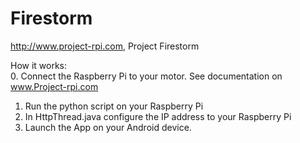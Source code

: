 Firestorm
=========

http://www.project-rpi.com, Project Firestorm

How it works:  
0. Connect the Raspberry Pi to your motor. See documentation on www.Project-rpi.com  
1. Run the python script on your Raspberry Pi  
2. In HttpThread.java configure the IP address to your Raspberry Pi  
3. Launch the App on your Android device.
